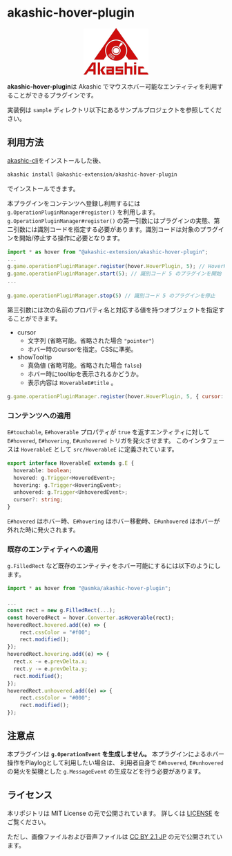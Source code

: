# akashic-hover-plugin

<p align="center">
<img src="https://github.com/akashic-games/akashic-hover-plugin/blob/master/img/akashic.png"/>
</p>

**akashic-hover-plugin**は Akashic でマウスホバー可能なエンティティを利用することができるプラグインです。

実装例は `sample` ディレクトリ以下にあるサンプルプロジェクトを参照してください。

## 利用方法

[akashic-cli](https://github.com/akashic-games/akashic-cli)をインストールした後、

```sh
akashic install @akashic-extension/akashic-hover-plugin
```

でインストールできます。

本プラグインをコンテンツへ登録し利用するには `g.OperationPluginManager#register()` を利用します。
`g.OperationPluginManager#register()` の第一引数にはプラグインの実態、第二引数には識別コードを指定する必要があります。識別コードは対象のプラグインを開始/停止する操作に必要となります。

```javascript
import * as hover from "@akashic-extension/akashic-hover-plugin";
...
g.game.operationPluginManager.register(hover.HoverPlugin, 5); // HoverPlugin を 識別コード 5 で 登録
g.game.operationPluginManager.start(5); // 識別コード 5 のプラグインを開始
...

g.game.operationPluginManager.stop(5) // 識別コード 5 のプラグインを停止
```

第三引数には次の名前のプロパティ名と対応する値を持つオブジェクトを指定することができます。

 * cursor
   * 文字列 (省略可能。省略された場合 `"pointer"`)
   * ホバー時のcursorを指定。CSSに準拠。
 * showTooltip
   * 真偽値 (省略可能。省略された場合 `false`)
   * ホバー時にtooltipを表示されるかどうか。
   * 表示内容は `HoverableE#title` 。

```javascript
g.game.operationPluginManager.register(hover.HoverPlugin, 5, { cursor: "help", showTooltip: true });
```

### コンテンツへの適用

`E#touchable`, `E#hoverable` プロパティが `true` を返すエンティティに対して `E#hovered`, `E#hovering`, `E#unhovered` トリガを発火させます。
このインタフェースは `HoverableE` として `src/HoverableE` に定義されています。

```typescript
export interface HoverableE extends g.E {
  hoverable: boolean;
  hovered: g.Trigger<HoveredEvent>;
  hovering: g.Trigger<HoveringEvent>;
  unhovered: g.Trigger<UnhoveredEvent>;
  cursor?: string;
}
```

`E#hovered` はホバー時、`E#hovering` はホバー移動時、`E#unhovered` はホバーが外れた時に発火されます。

### 既存のエンティティへの適用

`g.FilledRect` など既存のエンティティをホバー可能にするには以下のようにします。

```javascript
import * as hover from "@asmka/akashic-hover-plugin";

...
const rect = new g.FilledRect(...);
const hoveredRect = hover.Converter.asHoverable(rect);
hoveredRect.hovered.add((e) => {
	rect.cssColor = "#f00";
	rect.modified();
});
hoveredRect.hovering.add((e) => {
  rect.x -= e.prevDelta.x;
  rect.y -= e.prevDelta.y;
  rect.modified();
});
hoveredRect.unhovered.add((e) => {
	rect.cssColor = "#000";
	rect.modified();
});
```

## 注意点
本プラグインは **`g.OperationEvent` を生成しません。**
本プラグインによるホバー操作をPlaylogとして利用したい場合は、
利用者自身で `E#hovered`, `E#unhovered` の発火を契機とした `g.MessageEvent` の生成などを行う必要があります。

## ライセンス

本リポジトリは MIT License の元で公開されています。
詳しくは [LICENSE](https://github.com/akashic-games/akashic-hover-plugin/blob/master/LICENSE) をご覧ください。

ただし、画像ファイルおよび音声ファイルは
[CC BY 2.1 JP](https://creativecommons.org/licenses/by/2.1/jp/) の元で公開されています。
